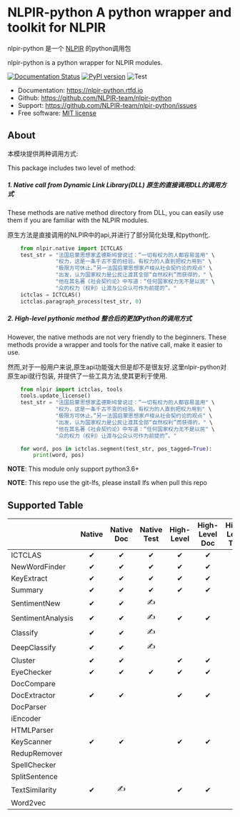 # NLPIR-python  A python wrapper and toolkit for NLPIR

nlpir-python 是一个 [NLPIR](https://github.com/NLPIR-team/NLPIR>) 的python调用包

nlpir-python is a python wrapper for NLPIR modules.

[![Documentation Status](https://readthedocs.org/projects/nlpir-python/badge/?version=latest)](https://nlpir-python.readthedocs.io/en/latest/?badge=latest)
[![PyPI version](https://badge.fury.io/py/nlpir-python.svg)](https://badge.fury.io/py/nlpir-python)
![Test](https://github.com/NLPIR-team/nlpir-python/workflows/test/badge.svg)

- Documentation: https://nlpir-python.rtfd.io
- Github: https://github.com/NLPIR-team/nlpir-python
- Support: https://github.com/NLPIR-team/nlpir-python/issues
- Free software: [MIT license](http://opensource.org/licenses/MIT)

## About

本模块提供两种调用方式:

This package includes two level of method:

##### 1. Native call from Dynamic Link Library(DLL) 原生的直接调用DLL的调用方式

These methods are native method directory from DLL, you can easily use them if you are familiar with the NLPIR modules.

原生方法是直接调用的NLPIR中的api,并进行了部分简化处理,和python化.

```  python
    from nlpir.native import ICTCLAS
    test_str = "法国启蒙思想家孟德斯鸠曾说过：“一切有权力的人都容易滥用" \
               "权力，这是一条千古不变的经验。有权力的人直到把权力用到" \
               "极限方可休止。”另一法国启蒙思想家卢梭从社会契约论的观点" \
               "出发，认为国家权力是公民让渡其全部“自然权利”而获得的，" \
               "他在其名著《社会契约论》中写道：“任何国家权力无不是以民" \
               "众的权力（权利）让渡与公众认可作为前提的”。"
    ictclas = ICTCLAS()
    ictclas.paragraph_process(test_str, 0)
```

##### 2. High-level pythonic method 整合后的更加Python的调用方式

However, the native methods are not very friendly to the beginners. These methods provide a wrapper and tools for the
native call, make it easier to use.

然而,对于一般用户来说,原生api功能强大但是却不是很友好.这里nlpir-python对原生api就行包装, 并提供了一些工具方法,使其更利于使用.

``` python
    from nlpir import ictclas, tools
    tools.update_license()
    test_str = "法国启蒙思想家孟德斯鸠曾说过：“一切有权力的人都容易滥用" \
               "权力，这是一条千古不变的经验。有权力的人直到把权力用到" \
               "极限方可休止。”另一法国启蒙思想家卢梭从社会契约论的观点" \
               "出发，认为国家权力是公民让渡其全部“自然权利”而获得的，" \
               "他在其名著《社会契约论》中写道：“任何国家权力无不是以民" \
               "众的权力（权利）让渡与公众认可作为前提的”。"

    for word, pos in ictclas.segment(test_str, pos_tagged=True):
        print(word, pos)

```

**NOTE**: This module only support python3.6+

**NOTE**: This repo use the git-lfs, please install lfs when pull this repo

## Supported Table

|                   | Native        | Native Doc    | Native Test   | High-Level    | High-Level Doc    | High-Level Test   | Tutorial      | 
| ----              | :----:        | :----:        | :----:        | :----:        | :----:            | :----:            | :----:        |    
| ICTCLAS           |       ✔       |       ✔       |       ✔       |       ✔       |         ✔         |         ✔         |       ✔       |
| NewWordFinder     |       ✔       |       ✔       |       ✔       |       ✔       |         ✔         |         ✔         |               |
| KeyExtract        |       ✔       |       ✔       |       ✔       |       ✔       |         ✔         |         ✔         |               |
| Summary           |       ✔       |       ✔       |       ✔       |       ✔       |         ✔         |         ✔         |               |
| SentimentNew      |       ✔       |       ✔       |       ✍       |               |                   |                   |               |
| SentimentAnalysis |       ✔       |       ✔       |       ✍       |       ✔       |         ✔         |                   |               |
| Classify          |       ✔       |       ✔       |       ✍       |               |                   |                   |               |
| DeepClassify      |       ✔       |       ✔       |       ✍       |               |                   |                   |               |
| Cluster           |       ✔       |       ✔       |               |       ✔       |         ✔         |                   |               |
| EyeChecker        |       ✔       |       ✔       |       ✔       |       ✔       |         ✔         |         ✔         |               |
| DocCompare        |               |               |               |               |                   |                   |               |
| DocExtractor      |       ✔       |       ✔       |               |       ✔       |         ✔         |                   |               |
| DocParser         |               |               |               |               |                   |                   |               |
| iEncoder          |               |               |               |               |                   |                   |               |
| HTMLParser        |               |               |               |               |                   |                   |               |
| KeyScanner        |       ✔       |       ✔       |               |       ✔       |         ✔         |                   |               |
| RedupRemover      |               |               |               |               |                   |                   |               |
| SpellChecker      |               |               |               |               |                   |                   |               |
| SplitSentence     |               |               |               |               |                   |                   |               |
| TextSimilarity    |       ✔       |       ✍       |               |       ✔       |         ✔         |                   |               |
| Word2vec          |               |               |               |               |                   |                   |               |